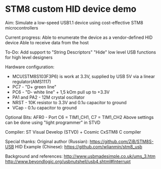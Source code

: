 # STM8 custom HID device demo
Aim:
Simulate a low-speed USB1.1 device using cost-effective STM8 microcontrollers

Current progress:
Able to enumerate the device as a vendor-defined HID device
Able to receive data from the host

To-Do:
Add support to "String Descriptors"
"Hide" low level USB functions for high level designers

Hardware configuration:
- MCU(STM8S103F3P6) is work at 3.3V, supplied by USB 5V via a linear regulator(AMS1117)
- PC7 - "D+ green line"
- PC6 - "D- white line" + 1,5 kOm pull up to +3.3V
- PA1 and PA2 - 12M crystal oscillator
- NRST - 10K resistor to 3.3V and 0.1u capacitor to ground
- VCap - 0.1u capacitor to ground

Optional Bits:
AFR0 - Port C6 = TIM1_CH1, C7 = TIM1_CH2
Above settings can be done using "light programmer" in STVD

Compiler: 
ST Visual Develop (STVD) + Cosmic CxSTM8 C compiler

Special thanks:
Original author (Russian):
https://github.com/ZiB/STM8S-USB
HID Example (Chinese):
https://github.com/wlianmin/stm8_usb


Background and references:
http://www.usbmadesimple.co.uk/ums_3.htm
http://www.beyondlogic.org/usbnutshell/usb4.shtml#Interrupt
